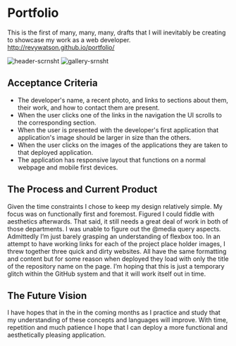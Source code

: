 # Portfolio

This is the first of many, many, many, drafts that I will inevitably be creating to showcase my work as a web developer.
http://revywatson.github.io/portfolio/

![header-scrnsht](https://user-images.githubusercontent.com/76264693/107136576-a6746980-68d2-11eb-9ef3-ba5a5e081a0e.jpg)
![gallery-srnsht](https://user-images.githubusercontent.com/76264693/107136578-aaa08700-68d2-11eb-88d3-9bee1dcd886d.jpg)

## Acceptance Criteria

* The developer's name, a recent photo, and links to sections about them, their work, and how to contact them are present.
* When the user clicks one of the links in the navigation the UI scrolls to the corresponding section.
* When the user is presented with the developer's first application that application's image should be larger in size than the others.
* When the user clicks on the images of the applications they are taken to that deployed application.
* The application has responsive layout that functions on a normal webpage and mobile first devices.

## The Process and Current Product

Given the time constraints I chose to keep my design relatively simple. My focus was on functionally first and foremost. Figured I could fiddle with aesthetics afterwards. That said, it still needs a great deal of work in both of those departments. I was unable to figure out the @media query aspects. Admittedly I’m just barely grasping an understanding of flexbox too. In an attempt to have working links for each of the project place holder images, I threw together three quick and dirty websites. All have the same formatting and content but for some reason when deployed they load with only the title of the repository name on the page. I’m hoping that this is just a temporary glitch within the GitHub system and that it will work itself out in time. 

## The Future Vision

I have hopes that in the in the coming months as I practice and study that my understanding of these concepts and languages will improve. With time, repetition and much patience I hope that I can deploy a more functional and aesthetically pleasing application.

